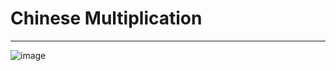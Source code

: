 # Chinese Multiplication
---
![image](https://github.com/user-attachments/assets/40de943a-c79e-46be-9ba9-41e7ed275d18)

